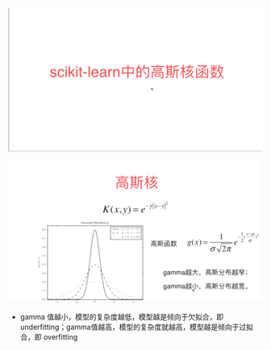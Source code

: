 ![1571746762381](assets/1571746762381.png)

![1571746924706](assets/1571746924706.png)

- gamma 值越小，模型的复杂度越低，模型越是倾向于欠拟合，即 underfitting；gamma值越高，模型的复杂度就越高，模型越是倾向于过拟合，即 overfitting